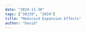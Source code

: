 ```yaml
---
date: "2024-11-30"
tags: ["30239", "2024"]
title: "Medicaid Expansion Effects"
author: "David"
---
```

